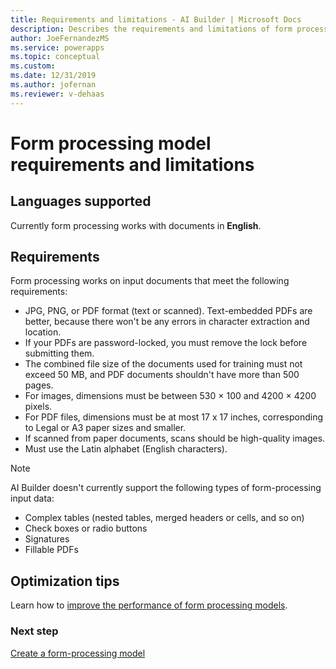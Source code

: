 ```yaml
---
title: Requirements and limitations - AI Builder | Microsoft Docs
description: Describes the requirements and limitations of form processing models in AI Builder.
author: JoeFernandezMS
ms.service: powerapps
ms.topic: conceptual
ms.custom: 
ms.date: 12/31/2019
ms.author: jofernan
ms.reviewer: v-dehaas
---
```


# Form processing model requirements and limitations

## Languages supported

Currently form processing works with documents in **English**.  

## Requirements

Form processing works on input documents that meet the following requirements:

- JPG, PNG, or PDF format (text or scanned). Text-embedded PDFs are better, because there won't be any errors in character extraction and location.
- If your PDFs are password-locked, you must remove the lock before submitting them.
- The combined file size of the documents used for training must not exceed 50 MB, and PDF documents shouldn't have more than 500 pages.
- For images, dimensions must be between 530 &times; 100 and 4200 &times; 4200 pixels.
- For PDF files, dimensions must be at most 17 x 17 inches, corresponding to Legal or A3 paper sizes and smaller.
- If scanned from paper documents, scans should be high-quality images.
- Must use the Latin alphabet (English characters).

 > [!NOTE]
 > AI Builder doesn't currently support the following types of form-processing input data:
 >
 > - Complex tables (nested tables, merged headers or cells, and so on)
 > - Check boxes or radio buttons
 > - Signatures
 > - Fillable PDFs 

## Optimization tips

Learn how to [improve the performance of form processing models](improve-form-processing-performance.md).


### Next step

[Create a form-processing model](create-form-processing-model.md)
